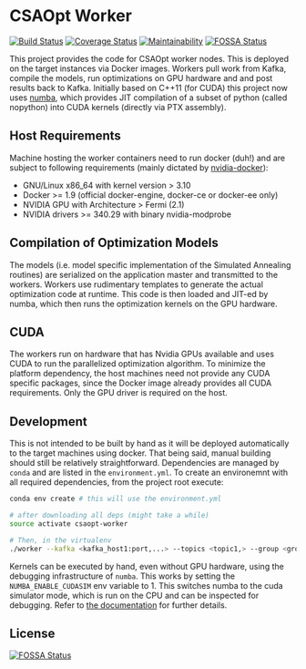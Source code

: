# CSAOpt Worker
[![Build Status](https://travis-ci.org/d53dave/csaopt-worker.svg?branch=master)](https://travis-ci.org/d53dave/csaopt-worker)
[![Coverage Status](https://coveralls.io/repos/github/d53dave/csaopt-worker/badge.svg?branch=master)](https://coveralls.io/github/d53dave/csaopt-worker?branch=master)
[![Maintainability](https://api.codeclimate.com/v1/badges/e97f8c54e6e35787041f/maintainability)](https://codeclimate.com/github/d53dave/csaopt-worker/maintainability)
[![FOSSA Status](https://app.fossa.io/api/projects/git%2Bgithub.com%2Fd53dave%2Fcsaopt-worker.svg?type=shield)](https://app.fossa.io/projects/git%2Bgithub.com%2Fd53dave%2Fcsaopt-worker?ref=badge_shield)

This project provides the code for CSAOpt worker nodes. This is deployed on the
target instances via Docker images. Workers pull work from Kafka, compile the
models, run optimizations on GPU hardware and and post results back to Kafka.
Initially based on C++11 (for CUDA) this project now uses
[numba](http://numba.pydata.org), which provides JIT compilation of a subset
of python (called nopython) into CUDA kernels (directly via PTX assembly).

## Host Requirements

Machine hosting the worker containers need to run docker (duh!) and are
subject to following requirements
(mainly dictated by [nvidia-docker](https://github.com/NVIDIA/nvidia-docker)):

- GNU/Linux x86_64 with kernel version > 3.10
- Docker >= 1.9 (official docker-engine, docker-ce or docker-ee only)
- NVIDIA GPU with Architecture > Fermi (2.1)
- NVIDIA drivers >= 340.29 with binary nvidia-modprobe

## Compilation of Optimization Models

The models (i.e. model specific implementation of the Simulated Annealing
routines) are serialized on the application master and transmitted to the
workers. Workers use rudimentary templates to generate the actual optimization
code at runtime. This code is then loaded and JIT-ed by numba, which then runs
the optimization kernels on the GPU hardware.

## CUDA

The workers run on hardware that has Nvidia GPUs available and uses CUDA
to run the parallelized optimization algorithm. To minimize the platform
dependency, the host machines need not provide any CUDA specific packages,
since the Docker image already provides all CUDA requirements. Only the GPU
driver is required on the host.

## Development

This is not intended to be built by hand as it will be deployed
automatically to the target machines using docker. That being said, manual
building should still be relatively straightforward. Dependencies are managed by
`conda` and are listed in the `environment.yml`. To create an environemnt with
all required dependencies, from the project root execute:

```bash
conda env create # this will use the environment.yml

# after downloading all deps (might take a while)
source activate csaopt-worker

# Then, in the virtualenv
./worker --kafka <kafka_host1:port,...> --topics <topic1,> --group <group> [--multi-gpu]
```

Kernels can be executed by hand, even without GPU hardware, using the debugging
infrastructure of `numba`. This works by setting the `NUMBA_ENABLE_CUDASIM` env
variable to 1. This switches numba to the cuda simulator mode, which is run on
the CPU and can be inspected for debugging. Refer to
[the documentation](https://numba.pydata.org/doc.html) for further details.

## License
[![FOSSA Status](https://app.fossa.io/api/projects/git%2Bgithub.com%2Fd53dave%2Fcsaopt-worker.svg?type=large)](https://app.fossa.io/projects/git%2Bgithub.com%2Fd53dave%2Fcsaopt-worker?ref=badge_large)
